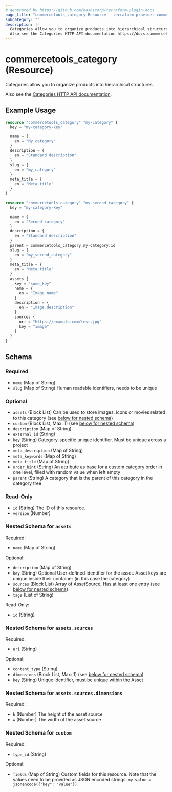 ```yaml
---
# generated by https://github.com/hashicorp/terraform-plugin-docs
page_title: "commercetools_category Resource - terraform-provider-commercetools"
subcategory: ""
description: |-
  Categories allow you to organize products into hierarchical structures.
  Also see the Categories HTTP API documentation https://docs.commercetools.com/api/projects/categories.
---
```


# commercetools_category (Resource)

Categories allow you to organize products into hierarchical structures.

Also see the [Categories HTTP API documentation](https://docs.commercetools.com/api/projects/categories).

## Example Usage

```terraform
resource "commercetools_category" "my-category" {
  key = "my-category-key"

  name = {
    en = "My category"
  }
  description = {
    en = "Standard description"
  }
  slug = {
    en = "my_category"
  }
  meta_title = {
    en = "Meta title"
  }
}

resource "commercetools_category" "my-second-category" {
  key = "my-category-key"

  name = {
    en = "Second category"
  }
  description = {
    en = "Standard description"
  }
  parent = commercetools_category.my-category.id
  slug = {
    en = "my_second_category"
  }
  meta_title = {
    en = "Meta title"
  }
  assets {
    key = "some_key"
    name = {
      en = "Image name"
    }
    description = {
      en = "Image description"
    }
    sources {
      uri = "https://example.com/test.jpg"
      key = "image"
    }
  }
}
```

<!-- schema generated by tfplugindocs -->
## Schema

### Required

- `name` (Map of String)
- `slug` (Map of String) Human readable identifiers, needs to be unique

### Optional

- `assets` (Block List) Can be used to store images, icons or movies related to this category (see [below for nested schema](#nestedblock--assets))
- `custom` (Block List, Max: 1) (see [below for nested schema](#nestedblock--custom))
- `description` (Map of String)
- `external_id` (String)
- `key` (String) Category-specific unique identifier. Must be unique across a project
- `meta_description` (Map of String)
- `meta_keywords` (Map of String)
- `meta_title` (Map of String)
- `order_hint` (String) An attribute as base for a custom category order in one level, filled with random value when left empty
- `parent` (String) A category that is the parent of this category in the category tree

### Read-Only

- `id` (String) The ID of this resource.
- `version` (Number)

<a id="nestedblock--assets"></a>
### Nested Schema for `assets`

Required:

- `name` (Map of String)

Optional:

- `description` (Map of String)
- `key` (String) Optional User-defined identifier for the asset. Asset keys are unique inside their container (in this case the category)
- `sources` (Block List) Array of AssetSource, Has at least one entry (see [below for nested schema](#nestedblock--assets--sources))
- `tags` (List of String)

Read-Only:

- `id` (String)

<a id="nestedblock--assets--sources"></a>
### Nested Schema for `assets.sources`

Required:

- `uri` (String)

Optional:

- `content_type` (String)
- `dimensions` (Block List, Max: 1) (see [below for nested schema](#nestedblock--assets--sources--dimensions))
- `key` (String) Unique identifier, must be unique within the Asset

<a id="nestedblock--assets--sources--dimensions"></a>
### Nested Schema for `assets.sources.dimensions`

Required:

- `h` (Number) The height of the asset source
- `w` (Number) The width of the asset source




<a id="nestedblock--custom"></a>
### Nested Schema for `custom`

Required:

- `type_id` (String)

Optional:

- `fields` (Map of String) Custom fields for this resource. Note that the values need to be provided as JSON encoded strings: `my-value = jsonencode({"key": "value"})`
